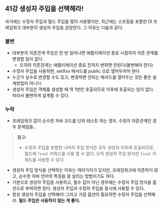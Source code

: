 ## 41강 생성자 주입을 선택해라!
과거에는 수정자 주입과 필드 주입을 많이 사용했지만, 최근에는 스프링을 포함한 DI 프레임워크 대부분이 생성자 주입을 권장한다. 그 이유는 다음과 같다.

### 불변
- 대부분의 의존관계 주입은 한 번 일어나면 애플리케이션 종료 시점까지 의존 관계를 변경할 일이 없다.
  - 오히려 의존관계는 애플리케이션 종료 전까지 변하면 안된다(불변해야 한다)
- 수정자 주입을 사용하면, setXxx 메서드를 public 으로 열어두어야 한다
- 누군가 실수로 변경할 수도 있고, 변경하면 안되는 메서드를 열어두는 것은 좋은 설계방법이 아니다.
- 생성자 주입은 객체를 생성할 때 딱 1번만 호출되므로 이후에 호출되는 일이 없다. 따라서 불변하게 설계할 수 있다.

### 누락
- 프레임워크 없이 순수한 자바 코드를 단위 테스트 하는 경우, 수정자 의존관계인 경우 문제점들..
> **참고:**
> - 수정자 주입을 포함한 나머지 주입 방식은 모두 생성자 이후에 호출되므로, 필드에 `final` 키워드를 사용 할 수 없다. 오직 생성자 주입 방식만 `final` 키워드를 사용할 수 있다.

- 생성자 주입 방식을 선택하는 이유는 여러가지가 있지만, 프레임워크에 의존하지 않고, 순수한 자바 언어의 특징을 잘 살리는 방법이기도 하다.
- 기본으로 생성자 주입을 사용하고, 필수 값이 아닌 경우에는 수정자 주입 방식을 옵션으로 부여하면 된다. 생성자 주입과 수정자 주입을 동시에 사용할 수 있다.
- 항상 생성자 주입을 선택해라! 그리고 가끔 옵션이 필요하면 수정자 주입을 선택해라. **필드 주입은 사용하지 않는 게 좋다.**